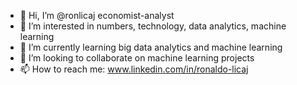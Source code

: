 - 👋 Hi, I’m @ronlicaj economist-analyst
- 👀 I’m interested in numbers, technology, data analytics, machine learning 
- 🌱 I’m currently learning big data analytics and machine learning
- 💞️ I’m looking to collaborate on machine learning projects
- 📫 How to reach me: www.linkedin.com/in/ronaldo-licaj

<!---
ronlicaj/ronlicaj is a ✨ special ✨ repository because its `README.md` (this file) appears on your GitHub profile.
You can click the Preview link to take a look at your changes.
--->
